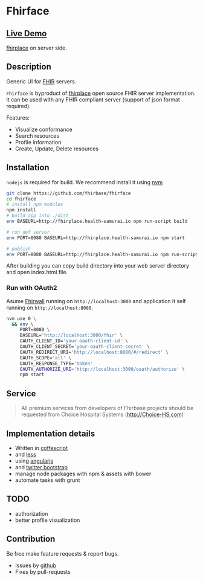 Fhirface
=========

## [Live Demo](http://try-fhirplace.hospital-systems.com/fhirface/index.html#/)

[fhirplace](https://github.com/fhirbase/fhirplace) on server side.

## Description

Generic UI for [FHIR](http://www.hl7.org/implement/standards/fhir/) servers.

`Fhirface` is byproduct of [fhirplace](https://github.com/fhirbase/fhirplace) open source FHIR server implementation.
It can be used with any FHIR compliant server (support of json format required).

Features:

* Visualize conformance
* Search resources
* Profile information
* Create, Update, Delete resources

## Installation

`nodejs` is required for build.
We recommend install it using [nvm](https://github.com/creationix/nvm/blob/master/README.markdown)

```sh
git clone https://github.com/fhirbase/fhirface
cd fhirface
# install npm modules
npm install
# build app into ./dist
env BASEURL=http://fhirplace.health-samurai.io npm run-script build

# run def server
env PORT=8080 BASEURL=http://fhirplace.health-samurai.io npm start

# publish
env PORT=8080 BASEURL=http://fhirplace.health-samurai.io npm run-script deploy
```

After building you can copy build directory into your web server
directory and open index.html file.

### Run with OAuth2

Asume [Fhirwall][] running on `http://localhost:3000` and
application it self running on `http://localhost:8080`.

```sh
nvm use 0 \
  && env \
     PORT=8080 \
     BASEURL='http://localhost:3000/fhir' \
     OAUTH_CLIENT_ID='your-oauth-client-id' \
     OAUTH_CLIENT_SECRET='your-oauth-client-secret' \
     OAUTH_REDIRECT_URI='http://localhost:8080/#/redirect' \
     OAUTH_SCOPE='all' \
     OAUTH_RESPONSE_TYPE='token'
     OAUTH_AUTHORIZE_URI='http://localhost:3000/oauth/authorize' \
     npm start
```

[Fhirwall]: https://github.com/fhirbase/fhirwall

## Service

> All premium services from developers of Fhirbase projects
> should be requested from Choice Hospital Systems (http://Choice-HS.com)


## Implementation details

* Written in [coffescript](http://coffeescript.org/)
* and [less](http://lesscss.org/)
* using [angularjs](https://angularjs.org/)
* and [twitter bootstrap](http://getbootstrap.com/)
* manage node packages with npm & assets with bower
* automate tasks with grunt


## TODO

* authorization
* better profile visualization

## Contribution

Be free make feature requests & report bugs.

* Issues by [github](https://github.com/fhirbase/fhirface/issues)
* Fixes by pull-requests
